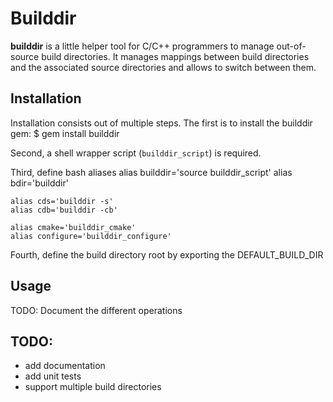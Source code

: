 # Builddir

**builddir** is a little helper tool for C/C++ programmers to manage
out-of-source build directories. It manages mappings between build directories
and the associated source directories and allows to switch between them.

## Installation

Installation consists out of multiple steps. The first is to install the
builddir gem:
    $ gem install builddir

Second, a shell wrapper script (`builddir_script`) is required.


Third, define bash aliases
    alias builddir='source builddir_script'
    alias bdir='builddir'
    
    alias cds='builddir -s'
    alias cdb='builddir -cb'
    
    alias cmake='builddir_cmake'
    alias configure='builddir_configure'
    
Fourth, define the build directory root by exporting the DEFAULT_BUILD_DIR

## Usage

TODO: Document the different operations

## TODO:
* add documentation
* add unit tests
* support multiple build directories

